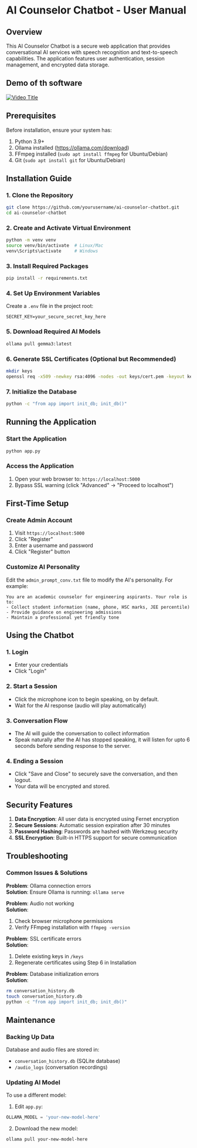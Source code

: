 # AI Counselor Chatbot - User Manual

## Overview
This AI Counselor Chatbot is a secure web application that provides conversational AI services with speech recognition and text-to-speech capabilities. The application features user authentication, session management, and encrypted data storage.

## Demo of th software
[![Video Title](https://img.youtube.com/vi/gLxJVUZX6qg/0.jpg)](https://youtu.be/gLxJVUZX6qg)


## Prerequisites
Before installation, ensure your system has:
1. Python 3.9+
2. Ollama installed (https://ollama.com/download)
3. FFmpeg installed (`sudo apt install ffmpeg` for Ubuntu/Debian)
4. Git (`sudo apt install git` for Ubuntu/Debian)

## Installation Guide

### 1. Clone the Repository
```bash
git clone https://github.com/yourusername/ai-counselor-chatbot.git
cd ai-counselor-chatbot
```

### 2. Create and Activate Virtual Environment
```bash
python -m venv venv
source venv/bin/activate  # Linux/Mac
venv\Scripts\activate     # Windows
```

### 3. Install Required Packages
```bash
pip install -r requirements.txt
```

### 4. Set Up Environment Variables
Create a `.env` file in the project root:
```env
SECRET_KEY=your_secure_secret_key_here
```

### 5. Download Required AI Models
```bash
ollama pull gemma3:latest
```

### 6. Generate SSL Certificates (Optional but Recommended)
```bash
mkdir keys
openssl req -x509 -newkey rsa:4096 -nodes -out keys/cert.pem -keyout keys/key.pem -days 365
```

### 7. Initialize the Database
```bash
python -c "from app import init_db; init_db()"
```

## Running the Application

### Start the Application
```bash
python app.py
```

### Access the Application
1. Open your web browser to: `https://localhost:5000`
2. Bypass SSL warning (click "Advanced" → "Proceed to localhost")

## First-Time Setup

### Create Admin Account
1. Visit `https://localhost:5000`
2. Click "Register"
3. Enter a username and password
4. Click "Register" button

### Customize AI Personality
Edit the `admin_prompt_conv.txt` file to modify the AI's personality. For example:
```text
You are an academic counselor for engineering aspirants. Your role is to:
- Collect student information (name, phone, HSC marks, JEE percentile)
- Provide guidance on engineering admissions
- Maintain a professional yet friendly tone
```

## Using the Chatbot

### 1. Login
- Enter your credentials
- Click "Login"

### 2. Start a Session
- Click the microphone icon to begin speaking, on by default.
- Wait for the AI response (audio will play automatically)

### 3. Conversation Flow
- The AI will guide the conversation to collect information
- Speak naturally after the AI has stopped speaking, it will listen for upto 6 seconds before sending response to the server.

### 4. Ending a Session
- Click "Save and Close" to securely save the conversation, and then logout.
- Your data will be encrypted and stored.

## Security Features
1. **Data Encryption**: All user data is encrypted using Fernet encryption
2. **Secure Sessions**: Automatic session expiration after 30 minutes
3. **Password Hashing**: Passwords are hashed with Werkzeug security
4. **SSL Encryption**: Built-in HTTPS support for secure communication

## Troubleshooting

### Common Issues & Solutions
**Problem**: Ollama connection errors  
**Solution**: Ensure Ollama is running: `ollama serve`

**Problem**: Audio not working  
**Solution**: 
1. Check browser microphone permissions
2. Verify FFmpeg installation with `ffmpeg -version`

**Problem**: SSL certificate errors  
**Solution**: 
1. Delete existing keys in `/keys`
2. Regenerate certificates using Step 6 in Installation

**Problem**: Database initialization errors  
**Solution**:
```bash
rm conversation_history.db
touch conversation_history.db
python -c "from app import init_db; init_db()"
```

## Maintenance

### Backing Up Data
Database and audio files are stored in:
- `conversation_history.db` (SQLite database)
- `/audio_logs` (conversation recordings)

### Updating AI Model
To use a different model:
1. Edit `app.py`:
```python
OLLAMA_MODEL = 'your-new-model-here'
```
2. Download the new model:
```bash
ollama pull your-new-model-here
```
